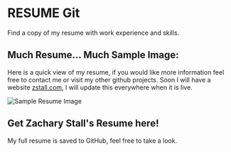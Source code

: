 # RESUME Git

Find a copy of my resume with work experience and skills.

## Much Resume... Much Sample Image:
Here is a quick view of my resume, if you would like more information feel free to contact me or visit my other github projects. Soon I will have a website [zstall.com](https://zstal.com), I will update this everywhere when it is live.

![Sample Resume Image](https://i.imgur.com/lPjkkWq.png)

## Get Zachary Stall's Resume here!

My full resume is saved to GitHub, feel free to take a look.
